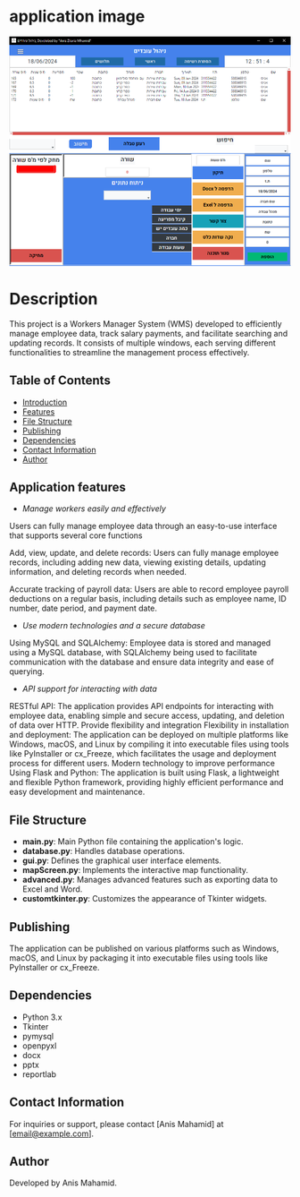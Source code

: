 # application image

![Alt text](WM.png)

# Description

This project is a Workers Manager System (WMS) developed to efficiently manage employee data, track salary payments, and facilitate searching and updating records. It consists of multiple windows, each serving different functionalities to streamline the management process effectively.

## Table of Contents

- [Introduction](#introduction)
- [Features](#features)
- [File Structure](#file-structure)
- [Publishing](#publishing)
- [Dependencies](#dependencies)
- [Contact Information](#contact-information)
- [Author](#author)

## Application features


- *Manage workers easily and effectively*

Users can fully manage employee data through an easy-to-use interface that supports several core functions

Add, view, update, and delete records: Users can fully manage employee records, including adding new data, viewing existing details, updating information, and deleting records when needed.

Accurate tracking of payroll data: Users are able to record employee payroll deductions on a regular basis, including details such as employee name, ID number, date period, and payment date.


- *Use modern technologies and a secure database*

Using MySQL and SQLAlchemy: Employee data is stored and managed using a MySQL database, with SQLAlchemy being used to facilitate communication with the database and ensure data integrity and ease of querying.


- *API support for interacting with data*

RESTful API: The application provides API endpoints for interacting with employee data, enabling simple and secure access, updating, and deletion of data over HTTP.
Provide flexibility and integration
Flexibility in installation and deployment: The application can be deployed on multiple platforms like Windows, macOS, and Linux by compiling it into executable files using tools like PyInstaller or cx_Freeze, which facilitates the usage and deployment process for different users.
Modern technology to improve performance
Using Flask and Python: The application is built using Flask, a lightweight and flexible Python framework, providing highly efficient performance and easy development and maintenance.



## File Structure

- **main.py**: Main Python file containing the application's logic.
- **database.py**: Handles database operations.
- **gui.py**: Defines the graphical user interface elements.
- **mapScreen.py**: Implements the interactive map functionality.
- **advanced.py**: Manages advanced features such as exporting data to Excel and Word.
- **customtkinter.py**: Customizes the appearance of Tkinter widgets.

## Publishing

The application can be published on various platforms such as Windows, macOS, and Linux by packaging it into executable files using tools like PyInstaller or cx_Freeze.

## Dependencies

- Python 3.x
- Tkinter
- pymysql
- openpyxl
- docx
- pptx
- reportlab

## Contact Information

For inquiries or support, please contact [Anis Mahamid] at [email@example.com].

## Author

Developed by Anis Mahamid.

